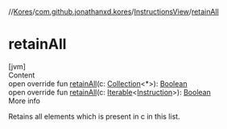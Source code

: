 //[Kores](../../index.md)/[com.github.jonathanxd.kores](../index.md)/[InstructionsView](index.md)/[retainAll](retain-all.md)



# retainAll  
[jvm]  
Content  
open override fun [retainAll](retain-all.md)(c: [Collection](https://kotlinlang.org/api/latest/jvm/stdlib/kotlin.collections/-collection/index.html)<*>): [Boolean](https://kotlinlang.org/api/latest/jvm/stdlib/kotlin/-boolean/index.html)  
open override fun [retainAll](retain-all.md)(c: [Iterable](https://kotlinlang.org/api/latest/jvm/stdlib/kotlin.collections/-iterable/index.html)<[Instruction](../-instruction/index.md)>): [Boolean](https://kotlinlang.org/api/latest/jvm/stdlib/kotlin/-boolean/index.html)  
More info  


Retains all elements which is present in c in this list.

  



